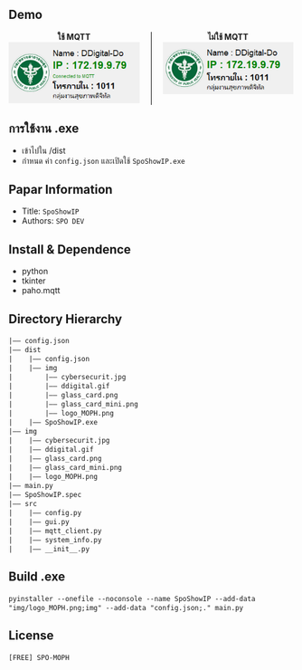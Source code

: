## Demo
<div style="display: flex; align-items: top;">
    <div>
        <center><b>ใช้ MQTT</b></center>
        <img src="screen1.png" alt="รูปตัวอย่าง ใช้ MQTT" width="auto">
    </div>
    <div style="border-left: 1px solid black; margin: 0 20px;"></div>
    <div>
        <center><b>ไม่ใช้ MQTT</b></center>
        <img src="screen2.png" alt="รูปตัวอย่าง ไม่ใช้ MQTT" width="auto">
    </div>
</div>

## การใช้งาน .exe
- เข้าไปใน /dist
- กำหนด ค่า `config.json` และเปิดใช้ `SpoShowIP.exe`

## Papar Information
- Title:  `SpoShowIP`
- Authors:  `SPO DEV`

## Install & Dependence
- python
- tkinter
- paho.mqtt

## Directory Hierarchy
```
|—— config.json
|—— dist
|    |—— config.json
|    |—— img
|        |—— cybersecurit.jpg
|        |—— ddigital.gif
|        |—— glass_card.png
|        |—— glass_card_mini.png
|        |—— logo_MOPH.png
|    |—— SpoShowIP.exe
|—— img
|    |—— cybersecurit.jpg
|    |—— ddigital.gif
|    |—— glass_card.png
|    |—— glass_card_mini.png
|    |—— logo_MOPH.png
|—— main.py
|—— SpoShowIP.spec
|—— src
|    |—— config.py
|    |—— gui.py
|    |—— mqtt_client.py
|    |—— system_info.py
|    |—— __init__.py
```
## Build .exe
```
pyinstaller --onefile --noconsole --name SpoShowIP --add-data "img/logo_MOPH.png;img" --add-data "config.json;." main.py
```

## License
```
[FREE] SPO-MOPH
```
